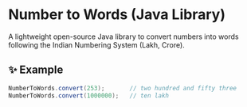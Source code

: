 # Number to Words (Java Library)

A lightweight open-source Java library to convert numbers into words
following the Indian Numbering System (Lakh, Crore).

## ✨ Example

```java
NumberToWords.convert(253);       // two hundred and fifty three
NumberToWords.convert(1000000);   // ten lakh
